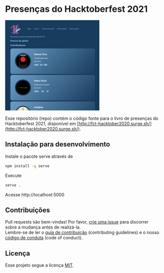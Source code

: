 # Presenças do Hacktoberfest 2021

![](assets/imgForReadme.png)

Esse repositório (repo) contém o código fonte para o livro de presenças do Hacktoberfest 2021, disponível em [http://fct-hacktober2020.surge.sh/](http://fct-hacktober2020.surge.sh/).

## Instalação para desenvolvimento

Instale o pacote serve através de

```bash
npm install -g serve
```

Execute

```bash
serve .
```

Acesse http://localhost:5000

## Contribuições

Pull requests são bem-vindas! Por favor, [crie uma issue](https://github.com/fct-coders/hacktoberfest-2021-presencas/issues/new/choose) para discorrer sobre a mudança antes de realizá-la.  
Lembre-se de ler o [guia de contribuição](CONTRIBUTING.md) (contributing guidelines) e o nosso [código de conduta](CODE_OF_CONDUCT.md) (code of conduct).

## Licença

Esse projeto segue a licença [MIT](https://choosealicense.com/licenses/mit/).
